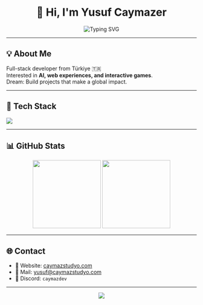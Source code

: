 <h1 align="center">👋 Hi, I'm Yusuf Caymazer</h1>

<p align="center">
  <img src="https://readme-typing-svg.demolab.com?font=Fira+Code&pause=1000&center=true&vCenter=true&width=435&lines=Full-stack+Developer;AI+Enthusiast;Game+Dev+in+Progress" alt="Typing SVG" />
</p>

---

## 💡 About Me
Full-stack developer from Türkiye 🇹🇷  
Interested in **AI, web experiences, and interactive games**.  
Dream: Build projects that make a global impact.  

---

## 🧠 Tech Stack
<p>
  <img src="https://skillicons.dev/icons?i=html,css,js,ts,php,py,java,c,react,nextjs,nodejs,express,tailwind,mysql,mongodb,firebase,git,linux" />
</p>

---


## 📊 GitHub Stats
<p align="center">
  <img src="https://github-readme-stats.vercel.app/api?username=caymazyusuf72&show_icons=true&theme=tokyonight&border_radius=10" height="180"/>
  <img src="https://github-readme-stats.vercel.app/api/top-langs/?username=caymazyusuf72&layout=compact&langs_count=8&theme=tokyonight&border_radius=10" height="180"/>
</p>

---

## 🌐 Contact
- 🔗 Website: [caymazstudyo.com](https://caymazstudyo.com)  
- 📧 Mail: yusuf@caymazstudyo.com  
- 💬 Discord: `caymazdev`  

---

<p align="center">
  <img src="https://capsule-render.vercel.app/api?type=waving&color=gradient&height=100&section=footer"/>
</p>
